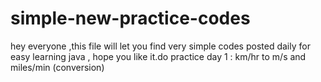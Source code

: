 # simple-new-practice-codes
hey everyone ,this file will let you find very simple codes posted daily for easy learning java , hope you like it.do practice 
day 1 : km/hr to m/s and miles/min  (conversion)
